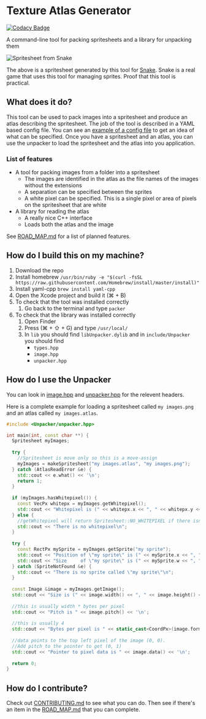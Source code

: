 # Texture Atlas Generator

[![Codacy Badge](https://api.codacy.com/project/badge/Grade/1f48977e74514538bae8de37cb04d063)](https://www.codacy.com/app/kerndog73/Texture-Atlas-Generator?utm_source=github.com&utm_medium=referral&utm_content=Kerndog73/Texture-Atlas-Generator&utm_campaign=badger)

A command-line tool for packing spritesheets and a library for unpacking them

![Spritesheet from Snake](https://i.imgur.com/k17I4Bi.png)

The above is a spritesheet generated by this tool for [Snake](https://github.com/Kerndog73/Snake). Snake is a real game that uses this tool for managing sprites. Proof that this tool is practical.

## What does it do?
This tool can be used to pack images into a spritesheet and produce an atlas describing the spritesheet. The job of the tool is described in a YAML based config file. You can see an [example of a config file](example%20config.yaml) to get an idea of what can be specified. Once you have a spritesheet and an atlas, you can use the unpacker to load the spritesheet and the atlas into you application.

### List of features

*  A tool for packing images from a folder into a spritesheet
   *  The images are identified in the atlas as the file names of the images without the extensions
   *  A separation can be specified between the sprites
   *  A white pixel can be specified. This is a single pixel or area of pixels on the spritesheet that are white
*  A library for reading the atlas
   *  A really nice C++ interface
   *  Loads both the atlas and the image

See [ROAD_MAP.md](ROAD_MAP.md) for a list of planned features.

## How do I build this on my machine?
1. Download the repo
2. Install homebrew `/usr/bin/ruby -e "$(curl -fsSL https://raw.githubusercontent.com/Homebrew/install/master/install)"`
3. Install yaml-cpp `brew install yaml-cpp`
4. Open the Xcode project and build it (⌘ + B)
5. To check that the tool was installed correctly
   1. Go back to the terminal and type `packer`
6. To check that the library was installed correctly
   1. Open Finder
   2. Press (⌘ + ⇧ + G) and type `/usr/local/`
   3. In `lib` you should find `libUnpacker.dylib` and in `include/Unpacker` you should find 
      *  `types.hpp`
      *  `image.hpp`
      *  `unpacker.hpp`

## How do I use the Unpacker

You can look in [image.hpp](Unpacker/image.hpp) and [unpacker.hpp](Unpacker/unpacker.hpp) for the relevent headers.

Here is a complete example for loading a spritesheet called `my images.png` and an atlas called `my images.atlas`.

```c++
#include <Unpacker/unpacker.hpp>

int main(int, const char **) {
  Spritesheet myImages;
  
  try {
    //Spritesheet is move only so this is a move-assign
    myImages = makeSpritesheet("my images.atlas", "my images.png");
  } catch (AtlasReadError &e) {
    std::cout << e.what() << '\n';
    return 1;
  }
  
  if (myImages.hasWhitepixel()) {
    const VecPx whitepx = myImages.getWhitepixel();
    std::cout << "Whitepixel is (" << whitepx.x << ", " << whitepx.y << ")\n";
  } else {
    //getWhitepixel will return Spritesheet::NO_WHITEPIXEL if there isn't one
    std::cout << "There is no whitepixel\n";
  }
  
  try {
    const RectPx mySprite = myImages.getSprite("my sprite");
    std::cout << "Position of \"my sprite\" is (" << mySprite.x << ", " << mySprite.y << ")\n";
    std::cout << "Size     of \"my sprite\" is (" << mySprite.w << ", " << mySprite.h << ")\n";
  } catch (SpriteNotFound &e) {
    std::cout << "There is no sprite called \"my sprite\"\n";
  }
  
  const Image &image = myImages.getImage();
  std::cout << "Size is (" << image.width() << ", " << image.height() << ")\n";
  
  //this is usually width * bytes per pixel
  std::cout << "Pitch is " << image.pitch() << '\n';
  
  //this is usually 4
  std::cout << "Bytes per pixel is " << static_cast<CoordPx>(image.format()) << '\n';
  
  //data points to the top left pixel of the image (0, 0). 
  //Add pitch to the pointer to get (0, 1)
  std::cout << "Pointer to pixel data is " << image.data() << '\n';
  
  return 0;
}
```

## How do I contribute?
Check out [CONTRIBUTING.md](CONTRIBUTING.md) to see what you can do. Then see if there's an item in the [ROAD_MAP.md](ROAD_MAP.md) that you can complete.

